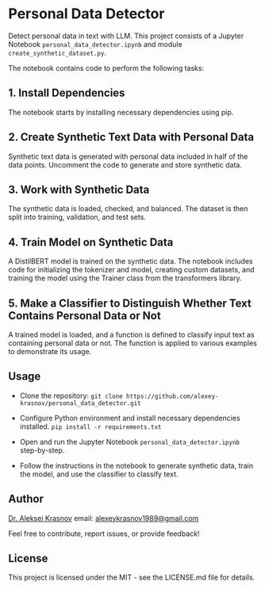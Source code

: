 # Personal Data Detector

Detect personal data in text with LLM. This project consists of a Jupyter Notebook `personal_data_detector.ipynb` and module `create_synthetic_dataset.py`. 

The notebook contains code to perform the following tasks:

## 1. Install Dependencies

The notebook starts by installing necessary dependencies using pip.

## 2. Create Synthetic Text Data with Personal Data

Synthetic text data is generated with personal data included in half of the data points. Uncomment the code to generate and store synthetic data.

## 3. Work with Synthetic Data

The synthetic data is loaded, checked, and balanced. The dataset is then split into training, validation, and test sets.

## 4. Train Model on Synthetic Data

A DistilBERT model is trained on the synthetic data. The notebook includes code for initializing the tokenizer and model, creating custom datasets, and training the model using the Trainer class from the transformers library.

## 5. Make a Classifier to Distinguish Whether Text Contains Personal Data or Not

A trained model is loaded, and a function is defined to classify input text as containing personal data or not. The function is applied to various examples to demonstrate its usage.

## Usage

- Clone the repository:
`git clone https://github.com/alexey-krasnov/personal_data_detector.git`

- Configure  Python environment and install necessary dependencies installed.
`pip install -r requirements.txt`

- Open and run the Jupyter Notebook `personal_data_detector.ipynb` step-by-step.

- Follow the instructions in the notebook to generate synthetic data, train the model, and use the classifier to classify text.

## Author

[Dr. Aleksei Krasnov](https://github.com/alexey-krasnov)
email: alexeykrasnov1989@gmail.com

Feel free to contribute, report issues, or provide feedback!

## License
This project is licensed under the MIT - see the LICENSE.md file for details.
